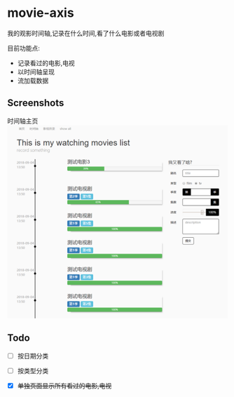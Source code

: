movie-axis
=============

我的观影时间轴,记录在什么时间,看了什么电影或者电视剧

目前功能点:
- 记录看过的电影,电视
- 以时间轴呈现
- 流加载数据

Screenshots
------------
时间轴主页
![axisindex](./images/st1.png)

Todo
-------
- [ ] 按日期分类
- [ ] 按类型分类
- [x] ~~单独页面显示所有看过的电影,电视~~

